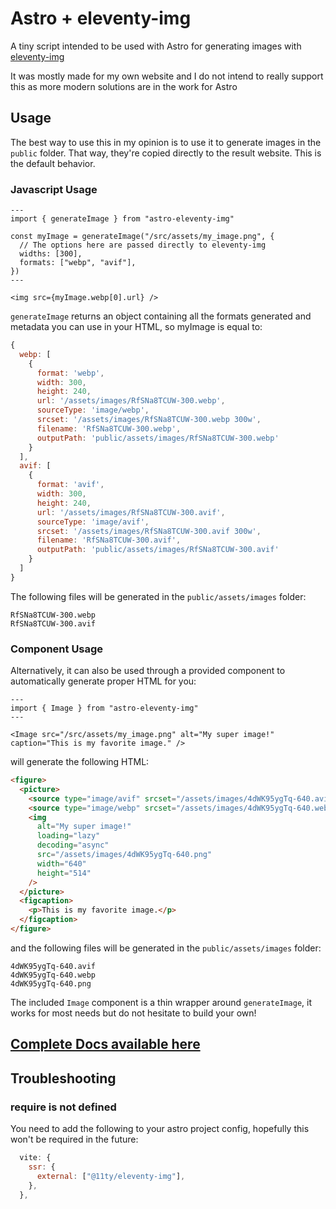# Astro + eleventy-img

A tiny script intended to be used with Astro for generating images with [eleventy-img](https://github.com/11ty/eleventy-img)

It was mostly made for my own website and I do not intend to really support this as more modern solutions are in the work for Astro

## Usage

The best way to use this in my opinion is to use it to generate images in the `public` folder. That way, they're copied directly to the result website. This is the default behavior.

### Javascript Usage

```astro
---
import { generateImage } from "astro-eleventy-img"

const myImage = generateImage("/src/assets/my_image.png", {
  // The options here are passed directly to eleventy-img
  widths: [300],
  formats: ["webp", "avif"],
})
---

<img src={myImage.webp[0].url} />
```

`generateImage` returns an object containing all the formats generated and metadata you can use in your HTML, so myImage is equal to:

```js
{
  webp: [
    {
      format: 'webp',
      width: 300,
      height: 240,
      url: '/assets/images/RfSNa8TCUW-300.webp',
      sourceType: 'image/webp',
      srcset: '/assets/images/RfSNa8TCUW-300.webp 300w',
      filename: 'RfSNa8TCUW-300.webp',
      outputPath: 'public/assets/images/RfSNa8TCUW-300.webp'
    }
  ],
  avif: [
    {
      format: 'avif',
      width: 300,
      height: 240,
      url: '/assets/images/RfSNa8TCUW-300.avif',
      sourceType: 'image/avif',
      srcset: '/assets/images/RfSNa8TCUW-300.avif 300w',
      filename: 'RfSNa8TCUW-300.avif',
      outputPath: 'public/assets/images/RfSNa8TCUW-300.avif'
    }
  ]
}
```

The following files will be generated in the `public/assets/images` folder:

```shell
RfSNa8TCUW-300.webp
RfSNa8TCUW-300.avif
```

### Component Usage

Alternatively, it can also be used through a provided component to automatically generate proper HTML for you:

```astro
---
import { Image } from "astro-eleventy-img"
---

<Image src="/src/assets/my_image.png" alt="My super image!" caption="This is my favorite image." />
```

will generate the following HTML:

```html
<figure>
  <picture>
    <source type="image/avif" srcset="/assets/images/4dWK95ygTq-640.avif 640w" />
    <source type="image/webp" srcset="/assets/images/4dWK95ygTq-640.webp 640w" />
    <img
      alt="My super image!"
      loading="lazy"
      decoding="async"
      src="/assets/images/4dWK95ygTq-640.png"
      width="640"
      height="514"
    />
  </picture>
  <figcaption>
    <p>This is my favorite image.</p>
  </figcaption>
</figure>
```

and the following files will be generated in the `public/assets/images` folder:

```shell
4dWK95ygTq-640.avif
4dWK95ygTq-640.webp
4dWK95ygTq-640.png
```

The included `Image` component is a thin wrapper around `generateImage`, it works for most needs but do not hesitate to build your own!

## [Complete Docs available here](./Docs.md)

## Troubleshooting

### require is not defined

You need to add the following to your astro project config, hopefully this won't be required in the future:

```js
  vite: {
    ssr: {
      external: ["@11ty/eleventy-img"],
    },
  },
```
